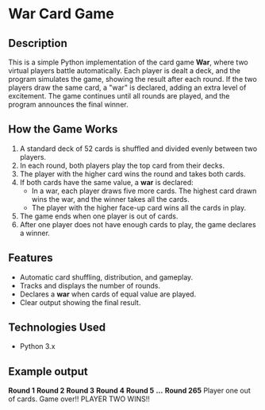 # War Card Game

## Description
This is a simple Python implementation of the card game **War**, where two virtual players battle automatically. Each player is dealt a deck, and the program simulates the game, showing the result after each round. If the two players draw the same card, a "war" is declared, adding an extra level of excitement. The game continues until all rounds are played, and the program announces the final winner.

## How the Game Works
1. A standard deck of 52 cards is shuffled and divided evenly between two players.
2. In each round, both players play the top card from their decks.
3. The player with the higher card wins the round and takes both cards.
4. If both cards have the same value, a **war** is declared:
    - In a war, each player draws five more cards. The highest card drawn wins the war, and the winner takes all the cards.
    - The player with the higher face-up card wins all the cards in play.
5. The game ends when one player is out of cards.
6. After one player does not have enough cards to play, the game declares a winner.

## Features
- Automatic card shuffling, distribution, and gameplay.
- Tracks and displays the number of rounds.
- Declares a **war** when cards of equal value are played.
- Clear output showing the final result.

## Technologies Used
- Python 3.x

## Example output
**Round 1**
**Round 2**
**Round 3**
**Round 4**
**Round 5**
**...**
**Round 265**
Player one out of cards. Game over!!
PLAYER TWO WINS!!
